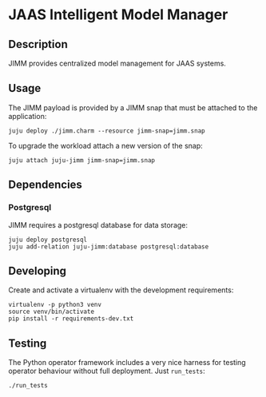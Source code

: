 # JAAS Intelligent Model Manager

## Description

JIMM provides centralized model management for JAAS systems.

## Usage

The JIMM payload is provided by a JIMM snap that must be attached to
the application:

```
juju deploy ./jimm.charm --resource jimm-snap=jimm.snap
```

To upgrade the workload attach a new version of the snap:

```
juju attach juju-jimm jimm-snap=jimm.snap
```
## Dependencies

### Postgresql

JIMM requires a postgresql database for data storage:

```
juju deploy postgresql
juju add-relation juju-jimm:database postgresql:database
```


## Developing

Create and activate a virtualenv with the development requirements:

    virtualenv -p python3 venv
    source venv/bin/activate
    pip install -r requirements-dev.txt

## Testing

The Python operator framework includes a very nice harness for testing
operator behaviour without full deployment. Just `run_tests`:

    ./run_tests
